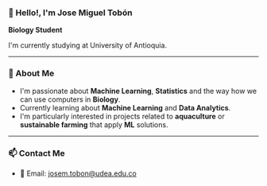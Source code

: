 ### 👋 Hello!, I'm Jose Miguel Tobón
**Biology Student**

I'm currently studying at University of Antioquia.

---

### 🌱 About Me
- I'm passionate about **Machine Learning**, **Statistics** and the way how we can use computers in **Biology**.
- Currently learning about **Machine Learning** and **Data Analytics**.
- I'm particularly interested in projects related to **aquaculture** or **sustainable farming** that apply **ML** solutions.

---

### 📫 Contact Me

- 📧 Email: [josem.tobon@udea.edu.co](mailto:josem.tobon@udea.edu.co)

<!---
Josemtobon/Josemtobon is a ✨ special ✨ repository because its `README.md` (this file) appears on your GitHub profile.
You can click the Preview link to take a look at your changes.
--->

